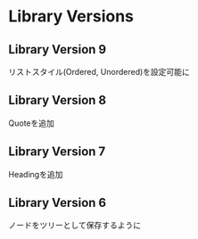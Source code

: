 # Library Versions

## Library Version 9
リストスタイル(Ordered, Unordered)を設定可能に

## Library Version 8
Quoteを追加

## Library Version 7
Headingを追加

## Library Version 6
ノードをツリーとして保存するように